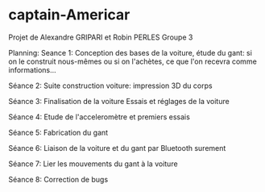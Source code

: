 # captain-Americar

Projet de Alexandre GRIPARI et Robin PERLES Groupe 3





Planning:
Seance 1: 
  Conception des bases de la voiture, 
  étude du gant: si on le construit nous-mêmes ou si on l'achètes, ce que l'on recevra comme informations...

Séance 2:
  Suite construction voiture: impression 3D du corps
  
Séance 3:
  Finalisation de la voiture
  Essais et réglages de la voiture

Séance 4:
  Etude de l'acceleromètre et premiers essais
  
Séance 5:
  Fabrication du gant
  
Séance 6:
  Liaison de la voiture et du gant par Bluetooth surement

Séance 7:
  Lier les mouvements du gant à la voiture
  
Séance 8:
  Correction de bugs
